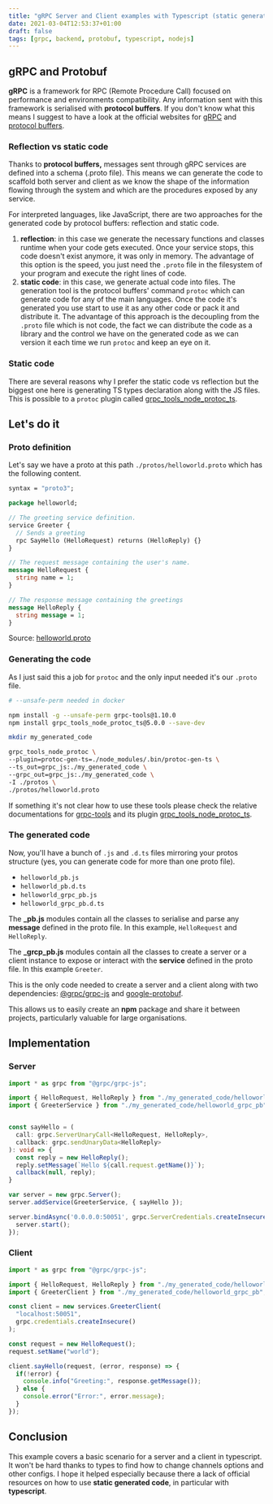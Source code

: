 ```yaml
---
title: "gRPC Server and Client examples with Typescript (static generated code)"
date: 2021-03-04T12:53:37+01:00
draft: false
tags: [grpc, backend, protobuf, typescript, nodejs]
---
```


## gRPC and Protobuf

**gRPC** is a framework for RPC (Remote Procedure Call) focused on performance and environments compatibility. Any information sent with this framework is serialised with **protocol buffers**. If you don't know what this means I suggest to have a look at the official websites for [gRPC](https://grpc.io/) and [protocol buffers](https://developers.google.com/protocol-buffers).

### Reflection vs static code

Thanks to **protocol buffers,** messages sent through gRPC services are defined into a schema (.proto file). This means we can generate the code to scaffold both server and client as we know the shape of the information flowing through the system and which are the procedures exposed by any service.

For interpreted languages, like JavaScript, there are two approaches for the generated code by protocol buffers: reflection and static code.

1. **reflection**: in this case we generate the necessary functions and classes runtime when your code gets executed. Once your service stops, this code doesn't exist anymore, it was only in memory. The advantage of this option is the speed, you just need the `.proto` file in the filesystem of your program and execute the right lines of code.
2. **static code**: in this case, we generate actual code into files. The generation tool is the protocol buffers' command `protoc` which can generate code for any of the main languages. Once the code it's generated you use start to use it as any other code or pack it and distribute it. The advantage of this approach is the decoupling from the `.proto` file which is not code, the fact we can distribute the code as a library and the control we have on the generated code as we can version it each time we run `protoc` and keep an eye on it.

### Static code

There are several reasons why I prefer the static code vs reflection but the biggest one here is generating TS types declaration along with the JS files.
This is possible to a `protoc` plugin called [grpc_tools_node_protoc_ts](https://github.com/agreatfool/grpc_tools_node_protoc_ts).

## Let's do it

### Proto definition

Let's say we have a proto at this path `./protos/helloworld.proto` which has the following content.

```proto
syntax = "proto3";

package helloworld;

// The greeting service definition.
service Greeter {
  // Sends a greeting
  rpc SayHello (HelloRequest) returns (HelloReply) {}
}

// The request message containing the user's name.
message HelloRequest {
  string name = 1;
}

// The response message containing the greetings
message HelloReply {
  string message = 1;
}
```

Source: [helloworld.proto](https://github.com/grpc/grpc/blob/master/examples/protos/helloworld.proto)

### Generating the code

As I just said this a job for `protoc` and the only input needed it's our `.proto` file.

```bash
# --unsafe-perm needed in docker

npm install -g --unsafe-perm grpc-tools@1.10.0
npm install grpc_tools_node_protoc_ts@5.0.0 --save-dev

mkdir my_generated_code

grpc_tools_node_protoc \
--plugin=protoc-gen-ts=./node_modules/.bin/protoc-gen-ts \
--ts_out=grpc_js:./my_generated_code \
--grpc_out=grpc_js:./my_generated_code \
-I ./protos \
./protos/helloworld.proto
```

If something it's not clear how to use these tools please check the relative documentations for [grpc-tools](https://github.com/grpc/grpc-node/tree/master/packages/grpc-tools) and its plugin [grpc_tools_node_protoc_ts](https://github.com/agreatfool/grpc_tools_node_protoc_ts).

### The generated code

Now, you'll have a bunch of `.js` and `.d.ts` files mirroring your protos structure (yes, you can generate code for more than one proto file).

- `helloworld_pb.js`
- `helloworld_pb.d.ts`
- `helloworld_grpc_pb.js`
- `helloworld_grpc_pb.d.ts`

The **_pb.js** modules contain all the classes to serialise and parse any **message** defined in the proto file. In this example, `HelloRequest` and `HelloReply`.

The **_grcp_pb.js** modules contain all the classes to create a server or a client instance to expose or interact with the **service** defined in the proto file. In this example `Greeter`.

This is the only code needed to create a server and a client along with two dependencies: [@grpc/grpc-js](https://www.npmjs.com/package/@grpc/grpc-js) and [google-protobuf](https://www.npmjs.com/package/google-protobuf).

This allows us to easily create an **npm** package and share it between projects, particularly valuable for large organisations.

## Implementation

### Server

```typescript
import * as grpc from "@grpc/grpc-js";

import { HelloRequest, HelloReply } from "./my_generated_code/helloworld_pb";
import { GreeterService } from "./my_generated_code/helloworld_grpc_pb";


const sayHello = (
  call: grpc.ServerUnaryCall<HelloRequest, HelloReply>,
  callback: grpc.sendUnaryData<HelloReply>
): void => {
  const reply = new HelloReply();
  reply.setMessage(`Hello ${call.request.getName()}`);
  callback(null, reply);
}

var server = new grpc.Server();
server.addService(GreeterService, { sayHello });

server.bindAsync('0.0.0.0:50051', grpc.ServerCredentials.createInsecure(), () => {
  server.start();
});
```

### Client

```typescript
import * as grpc from "@grpc/grpc-js";

import { HelloRequest, HelloReply } from "./my_generated_code/helloworld_pb";
import { GreeterClient } from "./my_generated_code/helloworld_grpc_pb";

const client = new services.GreeterClient(
  "localhost:50051",
  grpc.credentials.createInsecure()
);

const request = new HelloRequest();
request.setName("world");

client.sayHello(request, (error, response) => {
  if(!error) {
    console.info("Greeting:", response.getMessage());
  } else {
    console.error("Error:", error.message); 
  }
});
```

## Conclusion

This example covers a basic scenario for a server and a client in typescript. It won't be hard thanks to types to find how to change channels options and other configs. I hope it helped especially because there a lack of official resources on how to use **static generated code**, in particular with **typescript**.
